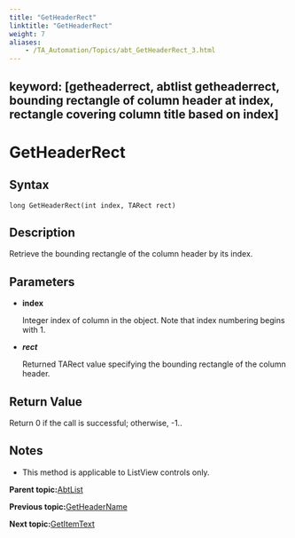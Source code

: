 ```yaml
--- 
title: "GetHeaderRect"
linktitle: "GetHeaderRect"
weight: 7
aliases: 
    - /TA_Automation/Topics/abt_GetHeaderRect_3.html
---
```

keyword: [getheaderrect, abtlist getheaderrect, bounding rectangle of column header at index, rectangle covering column title based on index]
---

# GetHeaderRect

## Syntax

`long GetHeaderRect(int index, TARect rect)`

## Description

Retrieve the bounding rectangle of the column header by its index.

## Parameters

-   **index**

    Integer index of column in the object. Note that index numbering begins with 1.

-   ***rect***

    Returned TARect value specifying the bounding rectangle of the column header.


## Return Value

Return 0 if the call is successful; otherwise, -1..

## Notes

-   This method is applicable to ListView controls only.

**Parent topic:**[AbtList](/TA_Automation/Topics/abt_AbtList.html)

**Previous topic:**[GetHeaderName](/TA_Automation/Topics/abt_GetHeaderName_3.html)

**Next topic:**[GetItemText](/TA_Automation/Topics/abt_GetItemText_3.html)

